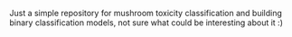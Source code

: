 Just a simple repository for mushroom toxicity classification and building binary classification models, not sure what could be interesting about it :)
